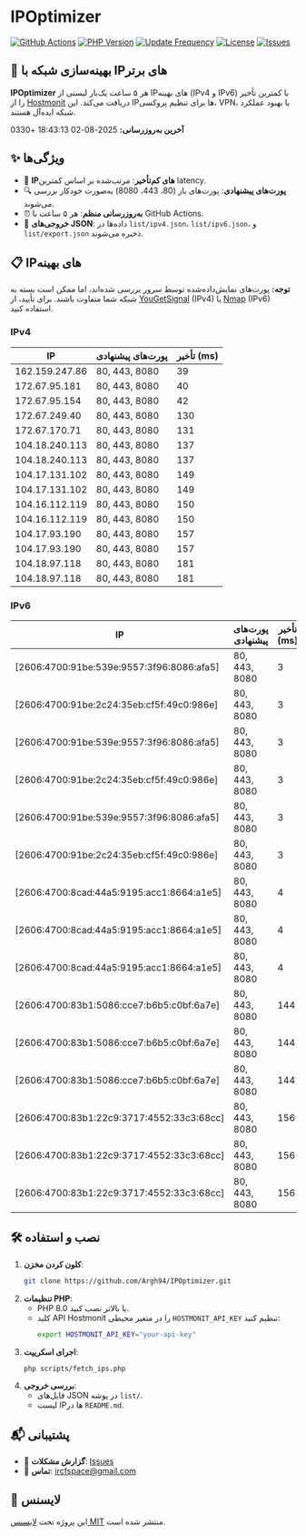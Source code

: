 # IPOptimizer

[![GitHub Actions](https://github.com/Argh94/IPOptimizer/workflows/IPOptimizer/badge.svg)](https://github.com/Argh94/IPOptimizer/actions)
[![PHP Version](https://img.shields.io/badge/PHP-8.0-blue)](https://www.php.net)
[![Update Frequency](https://img.shields.io/badge/Updates-Every%205%20Hours-green)](https://github.com/Argh94/IPOptimizer)
[![License](https://img.shields.io/badge/License-MIT-yellow)](https://opensource.org/licenses/MIT)
[![Issues](https://img.shields.io/github/issues/Argh94/IPOptimizer)](https://github.com/Argh94/IPOptimizer/issues)

## 🚀 بهینه‌سازی شبکه با IPهای برتر

**IPOptimizer** هر ۵ ساعت یک‌بار لیستی از IPهای بهینه (IPv4 و IPv6) با کمترین تأخیر را از [Hostmonit](https://hostmonit.com/) دریافت می‌کند. این IPها برای تنظیم پروکسی، VPN، یا بهبود عملکرد شبکه ایده‌آل هستند.

**آخرین به‌روزرسانی:** 2025-08-02 18:43:13 +0330

## ✨ ویژگی‌ها
- 📡 **IPهای کم‌تأخیر**: مرتب‌شده بر اساس کمترین latency.
- 🔍 **پورت‌های پیشنهادی**: پورت‌های باز (80، 443، 8080) به‌صورت خودکار بررسی می‌شوند.
- ⏰ **به‌روزرسانی منظم**: هر ۵ ساعت با GitHub Actions.
- 📄 **خروجی‌های JSON**: داده‌ها در `list/ipv4.json`، `list/ipv6.json`، و `list/export.json` ذخیره می‌شوند.

## 📋 IPهای بهینه

**توجه:** پورت‌های نمایش‌داده‌شده توسط سرور بررسی شده‌اند، اما ممکن است بسته به شبکه شما متفاوت باشند. برای تأیید، از [YouGetSignal](https://www.yougetsignal.com/tools/open-ports/) (IPv4) یا [Nmap](https://nmap.org/) (IPv6) استفاده کنید.

### IPv4
| IP | پورت‌های پیشنهادی | تأخیر (ms) |
|----|-------------------|------------|
| 162.159.247.86 | 80, 443, 8080 | 39 |
| 172.67.95.181 | 80, 443, 8080 | 40 |
| 172.67.95.154 | 80, 443, 8080 | 42 |
| 172.67.249.40 | 80, 443, 8080 | 130 |
| 172.67.170.71 | 80, 443, 8080 | 131 |
| 104.18.240.113 | 80, 443, 8080 | 137 |
| 104.18.240.113 | 80, 443, 8080 | 137 |
| 104.17.131.102 | 80, 443, 8080 | 149 |
| 104.17.131.102 | 80, 443, 8080 | 149 |
| 104.16.112.119 | 80, 443, 8080 | 150 |
| 104.16.112.119 | 80, 443, 8080 | 150 |
| 104.17.93.190 | 80, 443, 8080 | 157 |
| 104.17.93.190 | 80, 443, 8080 | 157 |
| 104.18.97.118 | 80, 443, 8080 | 181 |
| 104.18.97.118 | 80, 443, 8080 | 181 |

### IPv6
| IP | پورت‌های پیشنهادی | تأخیر (ms) |
|----|-------------------|------------|
| [2606:4700:91be:539e:9557:3f96:8086:afa5] | 80, 443, 8080 | 3 |
| [2606:4700:91be:2c24:35eb:cf5f:49c0:986e] | 80, 443, 8080 | 3 |
| [2606:4700:91be:539e:9557:3f96:8086:afa5] | 80, 443, 8080 | 3 |
| [2606:4700:91be:2c24:35eb:cf5f:49c0:986e] | 80, 443, 8080 | 3 |
| [2606:4700:91be:539e:9557:3f96:8086:afa5] | 80, 443, 8080 | 3 |
| [2606:4700:91be:2c24:35eb:cf5f:49c0:986e] | 80, 443, 8080 | 3 |
| [2606:4700:8cad:44a5:9195:acc1:8664:a1e5] | 80, 443, 8080 | 4 |
| [2606:4700:8cad:44a5:9195:acc1:8664:a1e5] | 80, 443, 8080 | 4 |
| [2606:4700:8cad:44a5:9195:acc1:8664:a1e5] | 80, 443, 8080 | 4 |
| [2606:4700:83b1:5086:cce7:b6b5:c0bf:6a7e] | 80, 443, 8080 | 144 |
| [2606:4700:83b1:5086:cce7:b6b5:c0bf:6a7e] | 80, 443, 8080 | 144 |
| [2606:4700:83b1:5086:cce7:b6b5:c0bf:6a7e] | 80, 443, 8080 | 144 |
| [2606:4700:83b1:22c9:3717:4552:33c3:68cc] | 80, 443, 8080 | 156 |
| [2606:4700:83b1:22c9:3717:4552:33c3:68cc] | 80, 443, 8080 | 156 |
| [2606:4700:83b1:22c9:3717:4552:33c3:68cc] | 80, 443, 8080 | 156 |

## 🛠️ نصب و استفاده
1. **کلون کردن مخزن**:
   ```bash
   git clone https://github.com/Argh94/IPOptimizer.git
   ```
2. **تنظیمات PHP**:
   - PHP 8.0 یا بالاتر نصب کنید.
   - کلید API Hostmonit را در متغیر محیطی `HOSTMONIT_API_KEY` تنظیم کنید:
     ```bash
     export HOSTMONIT_API_KEY="your-api-key"
     ```
3. **اجرای اسکریپت**:
   ```bash
   php scripts/fetch_ips.php
   ```
4. **بررسی خروجی**:
   - فایل‌های JSON در پوشه `list/`.
   - لیست IPها در `README.md`.

## 📬 پشتیبانی
- 🐛 **گزارش مشکلات**: [Issues](https://github.com/Argh94/IPOptimizer/issues)
- 📧 **تماس**: [ircfspace@gmail.com](mailto:ircfspace@gmail.com)

## 📄 لایسنس
این پروژه تحت [لایسنس MIT](https://github.com/Argh94/HandWave/blob/main/LICENCE) منتشر شده است.
